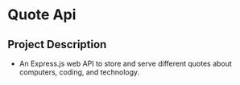 # Quote Api
## Project Description
- An Express.js web API to store and serve different quotes about computers, coding, and technology.